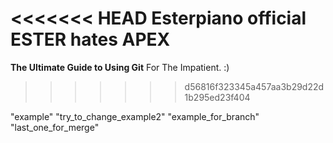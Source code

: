 <<<<<<< HEAD
Esterpiano official
ESTER hates APEX 
=======
**The Ultimate Guide to Using Git**
For The Impatient. :)
>>>>>>> d56816f323345a457aa3b29d22d1b295ed23f404

"example" 
"try_to_change_example2" 
"example_for_branch" 
"last_one_for_merge"
